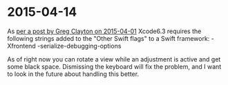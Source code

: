 # 2015-04-14
As [per a post by Greg Clayton on 2015-04-01](https://devforums.apple.com/message/1120318#1120318) Xcode6.3 requires the following strings added to the "Other Swift flags" to a Swift framework:
    -Xfrontend -serialize-debugging-options

As of right now you can rotate a view while an adjustment is active and get some black space. Dismissing the keyboard will fix the problem, and I want to look in the future about handling this better.